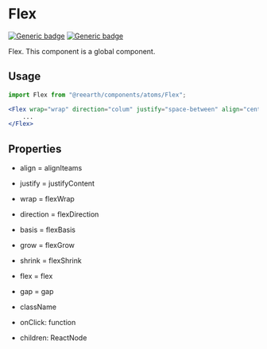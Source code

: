 # Flex
[![Generic badge](https://img.shields.io/badge/GROUP-global-<COLOR>.svg)]()
[![Generic badge](https://img.shields.io/badge/SIZE-atom-blue.svg)]()

Flex. This component is a global component.

## Usage

```jsx
import Flex from "@reearth/components/atoms/Flex";

<Flex wrap="wrap" direction="colum" justify="space-between" align="center">
	...
</Flex>
```



## Properties

- align = alignIteams

- justify = justifyContent

- wrap = flexWrap

- direction = flexDirection
- basis = flexBasis
- grow = flexGrow
- shrink = flexShrink
- flex = flex
- gap = gap
- className
- onClick: function
- children: ReactNode

